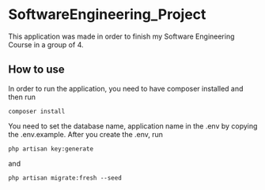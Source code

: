 # SoftwareEngineering_Project
This application was made in order to finish my Software Engineering Course in a group of 4.
## How to use
In order to run the application, you need to have composer installed and then run
```
composer install
```
You need to set the database name, application name in the .env by copying the .env.example.
After you create the .env, run 
```
php artisan key:generate
```
and
```
php artisan migrate:fresh --seed
```
